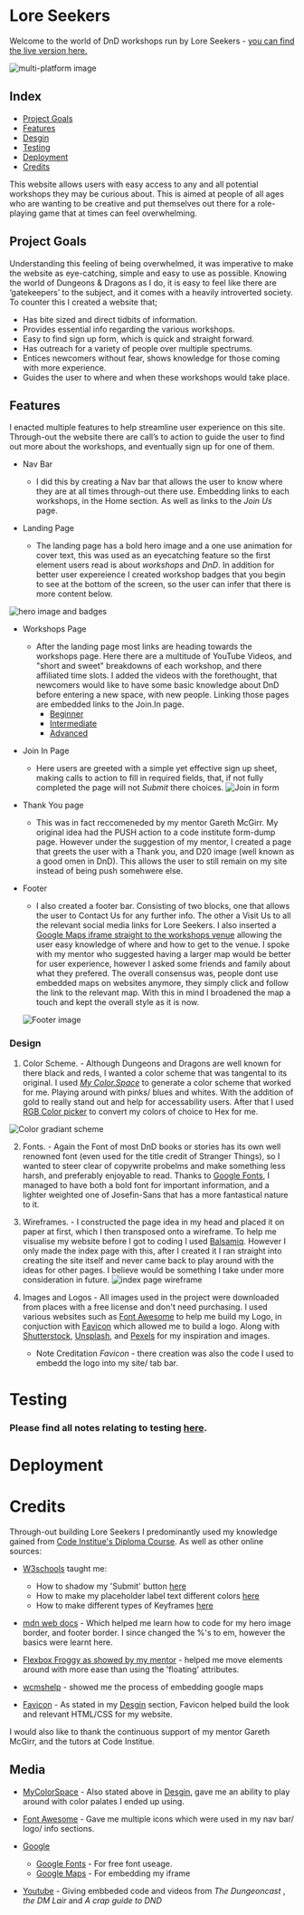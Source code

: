# Lore Seekers

Welcome to the world of DnD workshops run by Lore Seekers - [you can find the live version here.]() 

![multi-platform image](documentation/multi-platform-image/multi-platform-visual.png "Multi-platform image")

## Index

* [Project Goals](#project-goals)
* [Features](#features)
* [Desgin](#design)
* [Testing](#testings)
* [Deployment](#deployment)
* [Credits](#credits)

This website allows users with easy access to any and all potential workshops they may be curious about. This is aimed at people of all ages who are wanting to be creative and put themselves out there for a role-playing game that at times can feel overwhelming. 

## Project Goals

Understanding this feeling of being overwhelmed, it was imperative to make the website as eye-catching, simple and easy to use as possible.
Knowing the world of Dungeons & Dragons as I do, it is easy to feel like there are ‘gatekeepers’ to the subject, and it comes with a heavily introverted society. To counter this I created a website that;
- Has bite sized and direct tidbits of information.
- Provides essential info regarding the various workshops.
- Easy to find sign up form, which is quick and straight forward.
- Has outreach for a variety of people over multiple spectrums.
- Entices newcomers without fear, shows knowledge for those coming with more experience. 
- Guides the user to where and when these workshops would take place.  

## Features

I enacted multiple features to help streamline user experience on this site. Through-out the website there are call’s to action to guide the user to find out more about the workshops, and eventually sign up for one of them. 

+ Nav Bar 
  * I did this by creating a Nav bar that allows the user to know where they are at all times through-out there use.
  Embedding links to each workshops, in the Home section.
  As well as links to the _Join Us_ page. 

+ Landing Page
  * The landing page has a bold hero image and a one use animation for cover text, this was used as an eyecatching feature so the first element users read is about *workshops* and *DnD*. In addition for better user expereience I created workshop badges that you begin to see at the bottom of the screen, so the user can infer that there is more content below.

![hero image and badges](documentation/features-images/hero-image-plus-badges.png "Hero image plus abdges")

+ Workshops Page
  * After the landing page most links are heading towards the workshops page. Here there are a multitude of YouTube Videos, and "short and sweet" breakdowns of each workshop, and there affiliated time slots. I added the videos with the forethought, that newcomers would like to have some basic knowledge about DnD before entering a new space, with new people. Linking those pages are embedded links to the Join.In page. 
    * [Beginner](https://youtu.be/BgvHNlgmKro)
    * [Intermediate](https://www.youtube.com/embed/ng8sPnaMLUY)
    * [Advanced](https://www.youtube.com/embed/ANdG2DGm0CQ)

+ Join In Page 
  * Here users are greeted with a simple yet effective sign up sheet, making calls to action to fill in required fields, that, if not fully completed the page will not _Submit_ there choices. 
  ![Join in form](documentation/features-images/joinin-form.png "Join in form")

+ Thank You page 
  * This was in fact reccomeneded by my mentor Gareth McGirr. My original idea had the PUSH action to a code institute form-dump page. However under the suggestion of my mentor, I created a page that greets the user with a Thank you, and D20 image (well known as a good omen in DnD). This allows the user to still remain on my site instead of being push somehwere else. 

+ Footer
  * I also created a footer bar. Consisting of two blocks, one that allows the user to Contact Us for any further info. The other a Visit Us to all the relevant social media links for Lore Seekers. I also inserted a [Google Maps iframe straight to the workshops venue](https://www.google.com/maps?ll=51.495359,-0.099585&z=15&t=m&hl=en&gl=GB&mapclient=embed&cid=3226506455862106501) allowing the user easy knowledge of where and how to get to the venue. I spoke with my mentor who suggested having a larger map would be better for user experience, however I asked some friends and family about what they prefered. The overall consensus was, people dont use embedded maps on websites anymore, they simply click and follow the link to the relevant map. With this in mind I broadened the map a touch and kept the overall style as it is now. 

  ![Footer image](documentation/features-images/footer-image.png "Footer image")




 ### Design
   1. Color Scheme.
    - Although Dungeons and Dragons are well known for there black and reds, I wanted a color scheme that was tangental to its original. I used [*My Color.Space*](https://mycolor.space/?hex=%23EA0661&sub=1) to generate a color scheme that worked for me. Playing around with pinks/ blues and whites. With the addition of gold to really stand out and help for accessability users. After that I used [RGB Color picker](https://rgbacolorpicker.com/hex-to-rgba ) to convert my colors of choice to Hex for me. 

![Color gradiant scheme](documentation/design-image/color-scheme.png "Color scheme choices")

   2. Fonts.
    - Again the Font of most DnD books or stories has its own well renowned font (even used for the title credit of Stranger Things), so I wanted to steer clear of copywrite probelms and make something less harsh, and preferably enjoyable to read. Thanks to [Google Fonts](https://fonts.google.com/), I managed to have both a bold font for important information, and a lighter weighted one of Josefin-Sans that has a more fantastical nature to it. 

   3. Wireframes.
    - I constructed the page idea in my head and placed it on paper at first, which I then transposed onto a wireframe. 
    To help me visualise my website before I got to coding I used [Balsamiq](https://balsamiq.com/wireframes/?gclid=CjwKCAiAwomeBhBWEiwAM43YIKDLVpSTbTPGdANYmNtCBIQFrCBalOw9J1Hy3rXIXJycnkIxDYr8ahoCwtEQAvD_BwE).
    However I only made the index page with this, after I created it I ran straight into creating the site itself and never came back to play around with the ideas for other pages. I believe would be something I take under more consideration in future. 
    ![index page wireframe](documentation/wireframe/index-page-wireframe.png "Index page original idea wireframe")

   4. Images and Logos
    -   All images used in the project were downloaded from places with a free license and don't need purchasing. I used various websites such as [Font Awesome](https://fontawesome.com/icons/dragon?s=solid&f=classic) to help me build my Logo, in conjuction with [Favicon](https://favicon.io/favicon-generator/) which allowed me to build a logo. Along with [Shutterstock](https://www.shutterstock.com/discover/stock-assets-uk-0220?c3apidt=p46848462172&gclid=CjwKCAiAwomeBhBWEiwAM43YIM5L464Bmpb0amVcJtesyh3q18-5F7s_RQoGkoEsgP13dKoUwrTQVRoC3KIQAvD_BwE&gclsrc=aw.ds&kw=free%20images%20download), [Unsplash](https://unsplash.com/), and [Pexels](https://www.pexels.com/) for my inspiration and images.
      * Note Creditation *Favicon* - there creation was also the code I used to embedd the logo into my site/ tab bar. 

# Testing

  ### Please find all notes relating to testing [here](documentation/testing.md).


# Deployment

# Credits
 
 Through-out building Lore Seekers I predominantly used my knowledge gained from [Code Institue's Diploma Course](https://codeinstitute.net/full-stack-software-development-diploma/). As well as other online sources:

 * [W3schools](https://www.w3schools.com/) taught me:

    * How to shadow my 'Submit' button [here](https://www.w3schools.com/cssref/css3_pr_box-shadow.php)
    * How to make my placeholder label text different colors [here](https://www.w3schools.com/howto/howto_css_placeholder.asp)
    *  How to make different types of Keyframes [here](https://www.w3schools.com/cssref/tryit.php?filename=trycss3_keyframes2)

 * [mdn web docs](https://developer.mozilla.org/en-US/docs/Web/CSS/border-end-start-radius) - Which helped me learn how to code for my hero image border, and footer border. I since changed the %'s to em, however the basics were learnt here.

 * [Flexbox Froggy as showed by my mentor](https://flexboxfroggy.com/) - helped me move elements around with more ease than using the 'floating' attributes.

 * [wcmshelp](https://wcmshelp.ucsc.edu/advanced/embedding-google/google-maps.html) - showed me the process of embedding google maps

 * [Favicon](https://favicon.io/favicon-generator/) - As stated in my [Desgin](#design) section, Favicon helped build the look and relevant HTML/CSS for my website.

 I would also like to thank the continuous support of my mentor Gareth McGirr, and the tutors at Code Institue.

## Media

 * [MyColorSpace](https://mycolor.space/?hex=%23EA0661&sub=1) - Also stated above in [Desgin](#design), gave me an ability to play around with color palates I ended up using.

 * [Font Awesome](https://fontawesome.com/icons/dragon?s=solid&f=classic) - Gave me multiple icons which were used in my nav bar/ logo/ info sections.

 * [Google](https://www.google.com/)
    * [Google Fonts](https://fonts.google.com/) - For free font useage.
    * [Google Maps](https://www.google.com/maps) -  For embedding my iframe
  
 * [Youtube](https://www.youtube.com/) - Giving embbeded code and videos from *The Dungeoncast* , *the DM Lair* and *A crap guide to DND*

    


















